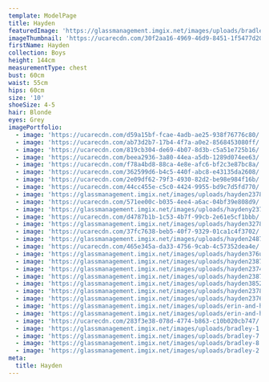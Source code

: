 ```yaml
---
template: ModelPage
title: Hayden
featuredImage: 'https://glassmanagement.imgix.net/images/uploads/bradley-1.jpg'
imageThumbnail: 'https://ucarecdn.com/30f2aa16-4969-46d9-8451-1f5477d203ad/'
firstName: Hayden
collection: Boys
height: 144cm
measurementType: chest
bust: 60cm
waist: 55cm
hips: 60cm
size: '10'
shoeSize: 4-5
hair: Blonde
eyes: Grey
imagePortfolio:
  - image: 'https://ucarecdn.com/d59a15bf-fcae-4adb-ae25-938f76776c80/'
  - image: 'https://ucarecdn.com/ab73d2b7-17b4-4f7a-a0e2-8568453080ff/'
  - image: 'https://ucarecdn.com/819cb304-de69-4b07-8d3b-c5a51e725b16/'
  - image: 'https://ucarecdn.com/beea2936-3a80-44ea-a5db-1289d074ee63/'
  - image: 'https://ucarecdn.com/f78a4bd8-88ca-4e8e-afc6-bf2c3e87bc8a/'
  - image: 'https://ucarecdn.com/362599d6-b4c5-440f-abc8-e43135da2608/'
  - image: 'https://ucarecdn.com/2e09df62-79f3-4930-82d2-be98e984f16b/'
  - image: 'https://ucarecdn.com/44cc455e-c5c0-4424-9955-bd9c7d5fd770/'
  - image: 'https://glassmanagement.imgix.net/images/uploads/hayden237846.jpg'
  - image: 'https://ucarecdn.com/571ee00c-b035-4ee4-a6ac-04bf39e808d9/'
  - image: 'https://glassmanagement.imgix.net/images/uploads/haydeny23746.jpg'
  - image: 'https://ucarecdn.com/d4787b1b-1c53-4b7f-99cb-2e61e5cf1bbb/'
  - image: 'https://glassmanagement.imgix.net/images/uploads/hayden327864.jpg'
  - image: 'https://ucarecdn.com/37fc7638-beb5-40f7-9329-01ca1c4f3702/'
  - image: 'https://glassmanagement.imgix.net/images/uploads/hayden24875672.jpg'
  - image: 'https://ucarecdn.com/465e345a-da33-4756-9cab-4c57352dea4e/'
  - image: 'https://glassmanagement.imgix.net/images/uploads/hayden376u5347.jpg'
  - image: 'https://glassmanagement.imgix.net/images/uploads/hayden238746.jpg'
  - image: 'https://glassmanagement.imgix.net/images/uploads/hayden237486-.jpg'
  - image: 'https://glassmanagement.imgix.net/images/uploads/hayden23874627.jpg'
  - image: 'https://glassmanagement.imgix.net/images/uploads/hayden38527638247.jpg'
  - image: 'https://glassmanagement.imgix.net/images/uploads/hayden23784i687.jpg'
  - image: 'https://glassmanagement.imgix.net/images/uploads/hayden2376489.jpg'
  - image: 'https://glassmanagement.imgix.net/images/uploads/erin-and-hayden-1.jpg'
  - image: 'https://glassmanagement.imgix.net/images/uploads/erin-and-hayden.jpg'
  - image: 'https://ucarecdn.com/283f3e38-078d-4774-b863-c10b020cb747/'
  - image: 'https://glassmanagement.imgix.net/images/uploads/bradley-1.jpg'
  - image: 'https://glassmanagement.imgix.net/images/uploads/bradley-7.jpg'
  - image: 'https://glassmanagement.imgix.net/images/uploads/bradley-8.jpg'
  - image: 'https://glassmanagement.imgix.net/images/uploads/bradley-2.jpg'
meta:
  title: Hayden
---
```


